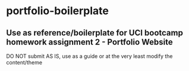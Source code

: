 # portfolio-boilerplate

## Use as reference/boilerplate for UCI bootcamp homework assignment 2 - Portfolio Website
DO NOT submit AS IS, use as a guide or at the very least modify the content/theme